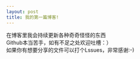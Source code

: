 ```yaml
---
layout: post
title: 我的第一篇博客!
---
```


在博客里我会持续更新各种奇奇怪怪的东西<br>
Github本当苦手，如有不足之处欢迎吐槽：）<br>
如果你有想要分享的文件可以打个Lssues，非常感谢:-)
